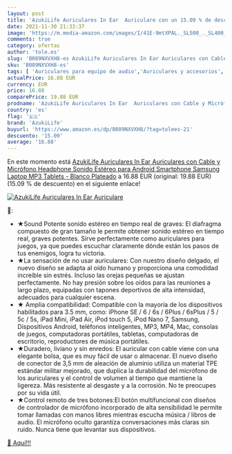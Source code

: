 ```yaml
---
layout: post
title: 'AzukiLife Auriculares In Ear  Auriculare con un 15.09 % de descuento'
date: 2021-11-30 21:33:37
image: 'https://m.media-amazon.com/images/I/41E-9mtXPAL._SL500_._SL400_.jpg'
comments: true
category: ofertas
author: 'tole.es'
slug: 'B089NXVXH8-es AzukiLife Auriculares In Ear Auriculares con Cable y...'
sku: 'B089NXVXH8-es'
tags: [ 'Auriculares para equipo de audio','Auriculares y accesorios','Electrónica','android','azukilife', ]
actualPrice: 16.88 EUR
currency: EUR
price: 16.88
comparePrice: 19.88 EUR
prodname: 'AzukiLife Auriculares In Ear  Auriculares con Cable y Micrófono Headphone Sonido Estéreo para Android  Smartphone  Samsung  Laptop  MP3 Tablets - Blanco Plateado'
country: 'es'
flag: '🇪🇸'
brand: 'AzukiLife'
buyurl: 'https://www.amazon.es/dp/B089NXVXH8/?tag=tolees-21'
descuento: '15.09'
average: '16.88'
---
```


En este momento está [AzukiLife Auriculares In Ear  Auriculares con Cable y Micrófono Headphone Sonido Estéreo para Android  Smartphone  Samsung  Laptop  MP3 Tablets - Blanco Plateado](https://www.amazon.es/dp/B089NXVXH8/?tag=tolees-21) a 16.88 EUR (original: 19.88 EUR) (15.09 %  de descuento) en el siguiente enlace!

[![AzukiLife Auriculares In Ear  Auriculare](https://m.media-amazon.com/images/I/41E-9mtXPAL._SL500_._SL400_.jpg)](https://www.amazon.es/dp/B089NXVXH8/?tag=tolees-21)

🔎:

- ★Sound Potente sonido estéreo en tiempo real de graves: El diafragma compuesto de gran tamaño le permite obtener sonido estéreo en tiempo real, graves potentes. Sirve perfectamente como auriculares para juegos, ya que puedes escuchar claramente dónde están los pasos de tus enemigos, logra tu victoria.
- ★La sensación de no usar auriculares: Con nuestro diseño delgado, el nuevo diseño se adapta al oído humano y proporciona una comodidad increíble sin estrés. Incluso las orejas pequeñas se ajustan perfectamente. No hay presión sobre los oídos para las reuniones a largo plazo, equipadas con tapones deportivos de alta intensidad, adecuados para cualquier escena.
- ★ Amplia compatibilidad: Compatible con la mayoría de los dispositivos habilitados para 3.5 mm, como: iPhone SE / 6 / 6s / 6Plus / 6sPlus / 5 / 5c / 5s, iPad Mini, iPad Air, iPod touch 5, iPod Nano 7, Samsung, Dispositivos Android, teléfonos inteligentes, MP3, MP4, Mac, consolas de juegos, computadoras portátiles, tabletas, computadoras de escritorio, reproductores de música portátiles.
- ★Duradero, liviano y sin enredos: El auricular con cable viene con una elegante bolsa, que es muy fácil de usar o almacenar. El nuevo diseño de conector de 3,5 mm de aleación de aluminio utiliza un material TPE estándar militar mejorado, que duplica la durabilidad del micrófono de los auriculares y el control de volumen al tiempo que mantiene la ligereza. Más resistente al desgaste y a la corrosión. No te preocupes por su vida útil.
- ★Control remoto de tres botones:El botón multifuncional con diseños de controlador de micrófono incorporado de alta sensibilidad le permite tomar llamadas con manos libres mientras escucha música / libros de audio. El micrófono oculto garantiza conversaciones más claras sin ruido. Nunca tiene que levantar sus dispositivos.

[🛒 Aquí!!!](https://www.amazon.es/dp/B089NXVXH8/?tag=tolees-21)
